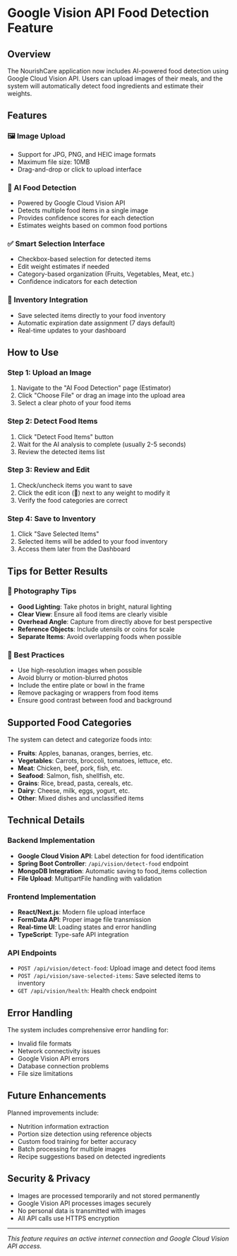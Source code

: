 # Google Vision API Food Detection Feature

## Overview
The NourishCare application now includes AI-powered food detection using Google Cloud Vision API. Users can upload images of their meals, and the system will automatically detect food ingredients and estimate their weights.

## Features

### 🖼️ Image Upload
- Support for JPG, PNG, and HEIC image formats
- Maximum file size: 10MB
- Drag-and-drop or click to upload interface

### 🤖 AI Food Detection
- Powered by Google Cloud Vision API
- Detects multiple food items in a single image
- Provides confidence scores for each detection
- Estimates weights based on common food portions

### ✅ Smart Selection Interface
- Checkbox-based selection for detected items
- Edit weight estimates if needed
- Category-based organization (Fruits, Vegetables, Meat, etc.)
- Confidence indicators for each detection

### 💾 Inventory Integration
- Save selected items directly to your food inventory
- Automatic expiration date assignment (7 days default)
- Real-time updates to your dashboard

## How to Use

### Step 1: Upload an Image
1. Navigate to the "AI Food Detection" page (Estimator)
2. Click "Choose File" or drag an image into the upload area
3. Select a clear photo of your food items

### Step 2: Detect Food Items
1. Click "Detect Food Items" button
2. Wait for the AI analysis to complete (usually 2-5 seconds)
3. Review the detected items list

### Step 3: Review and Edit
1. Check/uncheck items you want to save
2. Click the edit icon (📝) next to any weight to modify it
3. Verify the food categories are correct

### Step 4: Save to Inventory
1. Click "Save Selected Items"
2. Selected items will be added to your food inventory
3. Access them later from the Dashboard

## Tips for Better Results

### 📸 Photography Tips
- **Good Lighting**: Take photos in bright, natural lighting
- **Clear View**: Ensure all food items are clearly visible
- **Overhead Angle**: Capture from directly above for best perspective
- **Reference Objects**: Include utensils or coins for scale
- **Separate Items**: Avoid overlapping foods when possible

### 🎯 Best Practices
- Use high-resolution images when possible
- Avoid blurry or motion-blurred photos
- Include the entire plate or bowl in the frame
- Remove packaging or wrappers from food items
- Ensure good contrast between food and background

## Supported Food Categories

The system can detect and categorize foods into:
- **Fruits**: Apples, bananas, oranges, berries, etc.
- **Vegetables**: Carrots, broccoli, tomatoes, lettuce, etc.
- **Meat**: Chicken, beef, pork, fish, etc.
- **Seafood**: Salmon, fish, shellfish, etc.
- **Grains**: Rice, bread, pasta, cereals, etc.
- **Dairy**: Cheese, milk, eggs, yogurt, etc.
- **Other**: Mixed dishes and unclassified items

## Technical Details

### Backend Implementation
- **Google Cloud Vision API**: Label detection for food identification
- **Spring Boot Controller**: `/api/vision/detect-food` endpoint
- **MongoDB Integration**: Automatic saving to food_items collection
- **File Upload**: MultipartFile handling with validation

### Frontend Implementation
- **React/Next.js**: Modern file upload interface
- **FormData API**: Proper image file transmission
- **Real-time UI**: Loading states and error handling
- **TypeScript**: Type-safe API integration

### API Endpoints
- `POST /api/vision/detect-food`: Upload image and detect food items
- `POST /api/vision/save-selected-items`: Save selected items to inventory
- `GET /api/vision/health`: Health check endpoint

## Error Handling

The system includes comprehensive error handling for:
- Invalid file formats
- Network connectivity issues
- Google Vision API errors
- Database connection problems
- File size limitations

## Future Enhancements

Planned improvements include:
- Nutrition information extraction
- Portion size detection using reference objects
- Custom food training for better accuracy
- Batch processing for multiple images
- Recipe suggestions based on detected ingredients

## Security & Privacy

- Images are processed temporarily and not stored permanently
- Google Vision API processes images securely
- No personal data is transmitted with images
- All API calls use HTTPS encryption

---

*This feature requires an active internet connection and Google Cloud Vision API access.*
